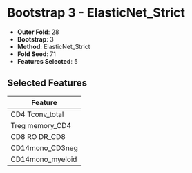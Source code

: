 # Bootstrap 3 - ElasticNet_Strict

- **Outer Fold**: 28
- **Bootstrap**: 3
- **Method**: ElasticNet_Strict
- **Fold Seed**: 71
- **Features Selected**: 5

## Selected Features

| Feature |
|---------|
| CD4 Tconv_total |
| Treg memory_CD4 |
| CD8 RO DR_CD8 |
| CD14mono_CD3neg |
| CD14mono_myeloid |
